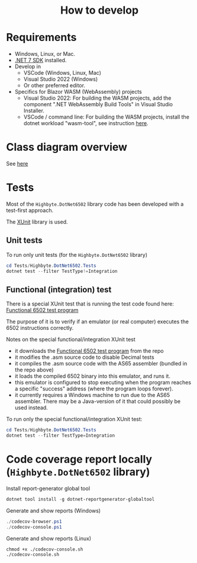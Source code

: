 <h1 align="center">How to develop</h1>

# Requirements
- Windows, Linux, or Mac.
- [.NET 7 SDK](https://dotnet.microsoft.com/download/dotnet/7.0) installed.
- Develop in 
  - VSCode (Windows, Linux, Mac)
  - Visual Studio 2022 (Windows)
  - Or other preferred editor.
- Specifics for Blazor WASM  (WebAssembly) projects
  - Visual Studio 2022: For building the WASM projects, add the component ".NET WebAssembly Build Tools" in Visual Studio Installer.
  - VSCode / command line: For building the WASM projects, install the dotnet workload "wasm-tool", see instruction [here](https://learn.microsoft.com/en-us/aspnet/core/blazor/tooling?view=aspnetcore-7.0&pivots=windows#net-webassembly-build-tools).

# Class diagram overview
See [here](SYSYEM_DIAGRAM.md)

# Tests
Most of the ```Highbyte.DotNet6502``` library code has been developed with a test-first approach.

The [XUnit](https://xunit.net/) library is used.

## Unit tests
To run only unit tests (for the ```Highbyte.DotNet6502``` library)

```powershell
cd Tests/Highbyte.DotNet6502.Tests
dotnet test --filter TestType!=Integration
```

## Functional (integration) test
There is a special XUnit test that is running the test code found here: [Functional 6502 test program](https://github.com/Klaus2m5/6502_65C02_functional_tests/blob/master/6502_functional_test.a65)

The purpose of it is to verify if an emulator (or real computer) executes the 6502 instructions correctly.

Notes on the special functional/integration XUnit test 
- it downloads the [Functional 6502 test program](https://github.com/Klaus2m5/6502_65C02_functional_tests/blob/master/6502_functional_test.a65) from the repo
- it modifies the .asm source code to disable Decimal tests
- it compiles the .asm source code with the AS65 assembler (bundled in the repo above)
- it loads the compiled 6502 binary into this emulator, and runs it.
- this emulator is configured to stop executing when the program reaches a specific "success" address (where the program loops forever).
- it currently requires a Windows machine to run due to the AS65 assembler. There may be a Java-version of it that could possibly be used instead.

To run only the special functional/integration XUnit test:

```powershell
cd Tests/Highbyte.DotNet6502.Tests
dotnet test --filter TestType=Integration
```

# Code coverage report locally (```Highbyte.DotNet6502``` library)

Install report-generator global tool
```powershell
dotnet tool install -g dotnet-reportgenerator-globaltool
```

Generate and show reports (Windows)
```powershell
./codecov-browser.ps1
./codecov-console.ps1
```

Generate and show reports (Linux)
```shell
chmod +x ./codecov-console.sh
./codecov-console.sh
```
